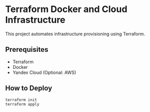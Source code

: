 # Terraform Docker and Cloud Infrastructure
This project automates infrastructure provisioning using Terraform.

## Prerequisites
- Terraform
- Docker
- Yandex Cloud (Optional: AWS)

## How to Deploy
```bash
terraform init
terraform apply
